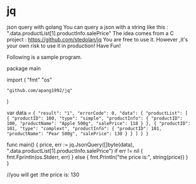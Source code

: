 # jq
json query with golang
You can query a json with a string like this : ".data.productList[1].productInfo.salePrice"
The idea comes from a C project : https://github.com/stedolan/jq
You are free to use it. However ,it's your own risk to use it in production!
Have Fun!

Following is a sample program.

package main

import (
	"fmt"
	"os"

	"github.com/apang1992/jq"
)

var data = `
  {
    "result": "1",
    "errorCode": 0,
    "data": {
      "productList": [
        {
          "productID": 100,
          "type": "simple",
          "productInfo": {
            "productID": 100,
            "productName": "Apple 500g",
            "salePrice": 118
          }
        },
        {
          "productID": 101,
          "type": "complext",
          "productInfo": {
            "productID": 101,
            "productName": "Pear 500g",
            "salePrice": 130
          }
        }
      ]
    }
  }
`

func main() {
	price, err := jq.JsonQuery([]byte(data), ".data.productList[1].productInfo.salePrice")
	if err != nil {
		fmt.Fprintln(os.Stderr, err)
	} else {
		fmt.Println("the price is:", string(price))
	}
}



//you will get :the price is: 130
